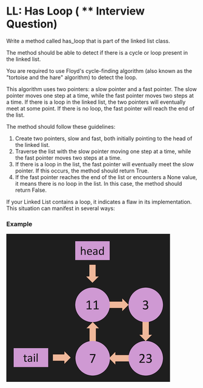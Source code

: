 # LL: Has Loop ( ** Interview Question)
Write a method called has_loop that is part of the linked list class.

The method should be able to detect if there is a cycle or loop present in the linked list.

You are required to use Floyd's cycle-finding algorithm (also known as the "tortoise and the hare" algorithm) to detect the loop.

This algorithm uses two pointers: a slow pointer and a fast pointer. The slow pointer moves one step at a time, while the fast pointer moves two steps at a time. If there is a loop in the linked list, the two pointers will eventually meet at some point. If there is no loop, the fast pointer will reach the end of the list.

The method should follow these guidelines:
1. Create two pointers, slow and fast, both initially pointing to the head of the linked list.
2. Traverse the list with the slow pointer moving one step at a time, while the fast pointer moves two steps at a time.
3. If there is a loop in the list, the fast pointer will eventually meet the slow pointer. If this occurs, the method should return True.
4. If the fast pointer reaches the end of the list or encounters a None value, it means there is no loop in the list. In this case, the method should return False.



If your Linked List contains a loop, it indicates a flaw in its implementation. This situation can manifest in several ways:

### Example

![hasLoop.png](hasLoop.png)















